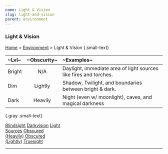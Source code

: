 ```yaml
---
name: Light & Vision
slug: light-and-vision
parent: environment
---
```

### Light & Vision
[Home](dm-operations-center) > [Environment](environment) > Light & Vision {.small-text}

| ~Lvl~  | ~Obscurity~ | ~Examples~ |
|:-------|:-----------:|:------------------------------------------------------------------|
| Bright | N/A         | Daylight, immediate area of light sources like fires and torches. |
| Dim    | Lightly     | Shadow, Twilight, and boundaries between bright & dark.           |
| Dark   | Heavily     | Night (even w/ moonlight), caves, and magical darkness            |
{.gray .small-text}

<div class="menu-container">
    <a href="blindsight">Blindsight</a>
    <a href="darkvision">Darkvision</a>
    <a href="light-sources">Light<br/> Sources</a>
    <a href="heavily-obscured">Obscured<br/> (Heavily)</a>
    <a href="lightly-obscured">Obscured<br/> (Lightly)</a>
    <a href="truesight">Truesight</a>
</div>
<hr/>